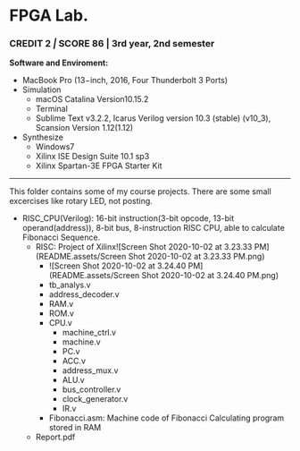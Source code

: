 # FPGA Lab.

### CREDIT 2 *|* SCORE 86 | 3rd year, 2nd semester

**Software and Enviroment:**

- MacBook Pro (13−inch, 2016, Four Thunderbolt 3 Ports)
- Simulation
  - macOS Catalina Version10.15.2
  - Terminal
  - Sublime Text v3.2.2, Icarus Verilog version 10.3 (stable) (v10_3), Scansion Version 1.12(1.12)
- Synthesize
  - Windows7
  - Xilinx ISE Design Suite 10.1 sp3
  - Xilinx Spartan-3E FPGA Starter Kit

***

This folder contains some of my course projects. There are some small excercises like rotary LED, not posting.

- RISC_CPU(Verilog): 16-bit instruction(3-bit opcode, 13-bit operand(address)), 8-bit bus, 8-instruction RISC CPU, able to calculate Fibonacci Sequence.
  - RISC: Project of Xilinx![Screen Shot 2020-10-02 at 3.23.33 PM](README.assets/Screen Shot 2020-10-02 at 3.23.33 PM.png)
    - ![Screen Shot 2020-10-02 at 3.24.40 PM](README.assets/Screen Shot 2020-10-02 at 3.24.40 PM.png)
    - tb_analys.v
    - address_decoder.v
    - RAM.v
    - ROM.v
    - CPU.v
      - machine_ctrl.v
      - machine.v
      - PC.v
      - ACC.v
      - address_mux.v
      - ALU.v
      - bus_controller.v
      - clock_generator.v
      - IR.v
    - Fibonacci.asm: Machine code of Fibonacci Calculating program stored in RAM
  - Report.pdf

